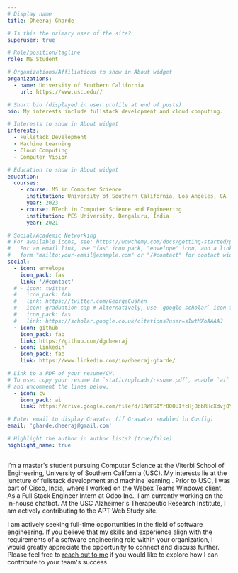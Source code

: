 ```yaml
---
# Display name
title: Dheeraj Gharde

# Is this the primary user of the site?
superuser: true

# Role/position/tagline
role: MS Student

# Organizations/Affiliations to show in About widget
organizations:
  - name: University of Southern California
    url: https://www.usc.edu//

# Short bio (displayed in user profile at end of posts)
bio: My interests include fullstack development and cloud computing.

# Interests to show in About widget
interests:
  - Fullstack Development
  - Machine Learning
  - Cloud Computing
  - Computer Vision

# Education to show in About widget
education:
  courses:
    - course: MS in Computer Science
      institution: University of Southern California, Los Angeles, CA
      year: 2023
    - course: BTech in Computer Science and Engineering
      institution: PES University, Bengaluru, India
      year: 2021

# Social/Academic Networking
# For available icons, see: https://wowchemy.com/docs/getting-started/page-builder/#icons
#   For an email link, use "fas" icon pack, "envelope" icon, and a link in the
#   form "mailto:your-email@example.com" or "/#contact" for contact widget.
social:
  - icon: envelope
    icon_pack: fas
    link: '/#contact'
  # - icon: twitter
  #   icon_pack: fab
  #   link: https://twitter.com/GeorgeCushen
  # - icon: graduation-cap # Alternatively, use `google-scholar` icon from `ai` icon pack
  #   icon_pack: fas
  #   link: https://scholar.google.co.uk/citations?user=sIwtMXoAAAAJ
  - icon: github
    icon_pack: fab
    link: https://github.com/dgdheeraj
  - icon: linkedin
    icon_pack: fab
    link: https://www.linkedin.com/in/dheeraj-gharde/

# Link to a PDF of your resume/CV.
# To use: copy your resume to `static/uploads/resume.pdf`, enable `ai` icons in `params.toml`,
# and uncomment the lines below.
  - icon: cv
    icon_pack: ai
    link: https://drive.google.com/file/d/1RWFSIYr8QOUIfcHj8bbRHcXdvjQYHk4d/view?usp=sharing

# Enter email to display Gravatar (if Gravatar enabled in Config)
email: 'gharde.dheeraj@gmail.com'

# Highlight the author in author lists? (true/false)
highlight_name: true
---
```


I’m a master's student pursuing Computer Science at the Viterbi School of Engineering, University of Southern California (USC). My interests lie at the juncture of fullstack development and machine learning . Prior to USC, I was part of Cisco, India, where I worked on the Webex Teams Windows client. As a Full Stack Engineer Intern at Odoo Inc., I am currently working on the in-house chatbot. At the USC Alzheimer's Therapeutic Research Institute, I am actively contributing to the APT Web Study site. 

I am actively seeking full-time opportunities in the field of software engineering.
If you believe that my skills and experience align with the requirements of a software engineering role within your organization, I would greatly appreciate the opportunity to connect and discuss further. Please feel free to [reach out to me](mailto:gharde.dheeraj@gmail.com) if you would like to explore how I can contribute to your team's success. 
